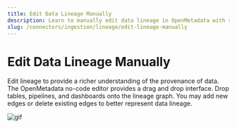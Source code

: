 ```yaml
---
title: Edit Data Lineage Manually
description: Learn to manually edit data lineage in OpenMetadata with step-by-step instructions. Add, modify, and customize lineage connections for better data governance.
slug: /connectors/ingestion/lineage/edit-lineage-manually
---
```


# Edit Data Lineage Manually

Edit lineage to provide a richer understanding of the provenance of data. The OpenMetadata no-code editor provides a drag and drop interface. Drop tables, pipelines, and dashboards onto the lineage graph. You may add new edges or delete existing edges to better represent data lineage.

![gif](/images/v1.10/features/ingestion/lineage/edit-lineage-manually.gif)
